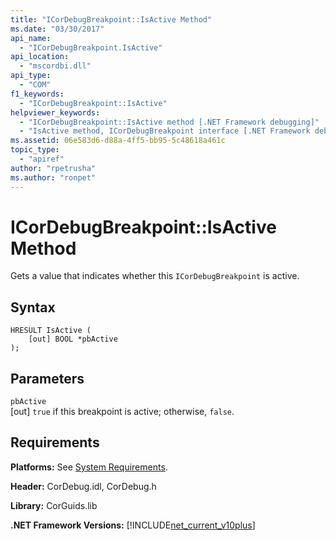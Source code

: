 ```yaml
---
title: "ICorDebugBreakpoint::IsActive Method"
ms.date: "03/30/2017"
api_name: 
  - "ICorDebugBreakpoint.IsActive"
api_location: 
  - "mscordbi.dll"
api_type: 
  - "COM"
f1_keywords: 
  - "ICorDebugBreakpoint::IsActive"
helpviewer_keywords: 
  - "ICorDebugBreakpoint::IsActive method [.NET Framework debugging]"
  - "IsActive method, ICorDebugBreakpoint interface [.NET Framework debugging]"
ms.assetid: 06e583d6-d88a-4ff5-bb95-5c48618a461c
topic_type: 
  - "apiref"
author: "rpetrusha"
ms.author: "ronpet"
---
```

# ICorDebugBreakpoint::IsActive Method
Gets a value that indicates whether this `ICorDebugBreakpoint` is active.  
  
## Syntax  
  
```  
HRESULT IsActive (  
    [out] BOOL *pbActive  
);  
```  
  
## Parameters  
 `pbActive`  
 [out] `true` if this breakpoint is active; otherwise, `false`.  
  
## Requirements  
 **Platforms:** See [System Requirements](../../../../docs/framework/get-started/system-requirements.md).  
  
 **Header:** CorDebug.idl, CorDebug.h  
  
 **Library:** CorGuids.lib  
  
 **.NET Framework Versions:** [!INCLUDE[net_current_v10plus](../../../../includes/net-current-v10plus-md.md)]
